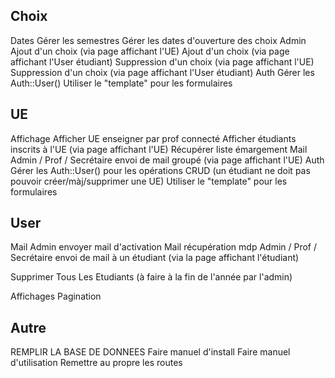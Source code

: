 ## Choix
Dates
	Gérer les semestres
	Gérer les dates d'ouverture des choix
Admin
	Ajout d'un choix (via page affichant l'UE)
	Ajout d'un choix (via page affichant l'User étudiant)
	Suppression d'un choix (via page affichant l'UE)
	Suppression d'un choix (via page affichant l'User étudiant)
Auth
	Gérer les Auth::User()
Utiliser le "template" pour les formulaires

## UE
Affichage
	Afficher UE enseigner par prof connecté
	Afficher étudiants inscrits à l'UE (via page affichant l'UE)
	Récupérer liste émargement
Mail
	Admin / Prof / Secrétaire envoi de mail groupé (via page affichant l'UE)
Auth
	Gérer les Auth::User()  pour les opérations CRUD (un étudiant ne doit pas pouvoir créer/màj/supprimer une UE)
Utiliser le "template" pour les formulaires

## User
Mail
	Admin  envoyer mail d'activation
	Mail récupération mdp
	Admin / Prof / Secrétaire envoi de mail à un étudiant (via la page affichant l'étudiant)

Supprimer Tous Les Etudiants
	(à faire à la fin de l'année par l'admin)

Affichages
	Pagination

## Autre
REMPLIR LA BASE DE DONNEES
Faire manuel d'install
Faire manuel d'utilisation
Remettre au propre les routes
